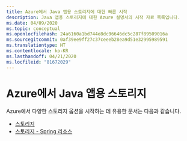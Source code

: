 ```yaml
---
title: Azure에서 Java 앱용 스토리지에 대한 빠른 시작
description: Java 앱용 스토리지에 대한 Azure 설명서의 시작 자료 목록입니다.
ms.date: 04/09/2020
ms.topic: conceptual
ms.openlocfilehash: 24a6160a1bd744e8dc96646dc5c287f89509016a
ms.sourcegitcommit: 0af39ee9ff27c37ceeeb28ea9d51e32995989591
ms.translationtype: HT
ms.contentlocale: ko-KR
ms.lasthandoff: 04/21/2020
ms.locfileid: "81672029"
---
```

# <a name="storage-for-java-apps-on-azure"></a>Azure에서 Java 앱용 스토리지

Azure에서 다양한 스토리지 옵션을 시작하는 데 유용한 문서는 다음과 같습니다.

- [스토리지](/azure/storage/blobs/storage-quickstart-blobs-java)
- [스토리지 - Spring 리소스](/azure/developer/java/spring-framework/configure-spring-boot-starter-java-app-with-azure-storage)
